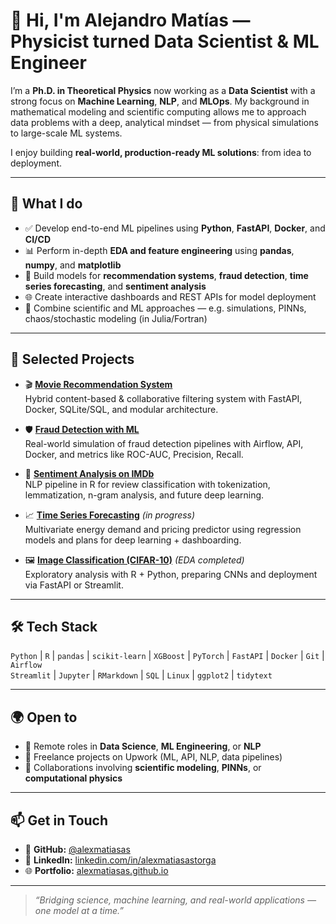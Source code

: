 # 👋 Hi, I'm Alejandro Matías — Physicist turned Data Scientist & ML Engineer

I’m a **Ph.D. in Theoretical Physics** now working as a **Data Scientist** with a strong focus on **Machine Learning**, **NLP**, and **MLOps**. My background in mathematical modeling and scientific computing allows me to approach data problems with a deep, analytical mindset — from physical simulations to large-scale ML systems.

I enjoy building **real-world, production-ready ML solutions**: from idea to deployment.

---

## 🔧 What I do

- ✅ Develop end-to-end ML pipelines using **Python**, **FastAPI**, **Docker**, and **CI/CD**
- 📊 Perform in-depth **EDA and feature engineering** using **pandas**, **numpy**, and **matplotlib**
- 🧠 Build models for **recommendation systems**, **fraud detection**, **time series forecasting**, and **sentiment analysis**
- 🌐 Create interactive dashboards and REST APIs for model deployment
- 🧪 Combine scientific and ML approaches — e.g. simulations, PINNs, chaos/stochastic modeling (in Julia/Fortran)

---

## 🚀 Selected Projects

- 🎬 [**Movie Recommendation System**](https://github.com/alexmatiasas/Personalized-Recommendation-System)  
  Hybrid content-based & collaborative filtering system with FastAPI, Docker, SQLite/SQL, and modular architecture.

- 🛡️ [**Fraud Detection with ML**](https://github.com/alexmatiasas/Fraud-Detection-with-ML)  
  Real-world simulation of fraud detection pipelines with Airflow, API, Docker, and metrics like ROC-AUC, Precision, Recall.

- 💬 [**Sentiment Analysis on IMDb**](https://github.com/alexmatiasas/Sentiment-Analysis)  
  NLP pipeline in R for review classification with tokenization, lemmatization, n-gram analysis, and future deep learning.

- 📈 [**Time Series Forecasting**](https://github.com/alexmatiasas/Prediction-Temporal-Series) *(in progress)*  
  Multivariate energy demand and pricing predictor using regression models and plans for deep learning + dashboarding.

- 🖼️ [**Image Classification (CIFAR-10)**](https://github.com/alexmatiasas/Image-Classification) *(EDA completed)*  
  Exploratory analysis with R + Python, preparing CNNs and deployment via FastAPI or Streamlit.

---

## 🛠️ Tech Stack

`Python` | `R` | `pandas` | `scikit-learn` | `XGBoost` | `PyTorch` | `FastAPI` | `Docker` | `Git` | `Airflow`  
`Streamlit` | `Jupyter` | `RMarkdown` | `SQL` | `Linux` | `ggplot2` | `tidytext`

---

## 🌍 Open to

- 📌 Remote roles in **Data Science**, **ML Engineering**, or **NLP**
- 🔎 Freelance projects on Upwork (ML, API, NLP, data pipelines)
- 🤝 Collaborations involving **scientific modeling**, **PINNs**, or **computational physics**

---

## 📫 Get in Touch

- 🔗 **GitHub:** [@alexmatiasas](https://github.com/alexmatiasas)  
- 💼 **LinkedIn:** [linkedin.com/in/alexmatiasastorga](https://www.linkedin.com/in/alexmatiasastorga/)  
- 🌐 **Portfolio:** [alexmatiasas.github.io](https://alexmatiasas.github.io)

---

> _“Bridging science, machine learning, and real-world applications — one model at a time.”_
